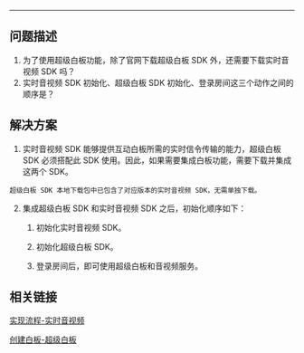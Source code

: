 <Title>如何搭配使用 超级白板 SDK 和 实时音视频 SDK？</Title>



- - -

## 问题描述

1. 为了使用超级白板功能，除了官网下载超级白板 SDK 外，还需要下载实时音视频 SDK 吗？
2. 实时音视频 SDK 初始化、超级白板 SDK 初始化、登录房间这三个动作之间的顺序是？

## 解决方案
1. 实时音视频 SDK 能够提供互动白板所需的实时信令传输的能力，超级白板 SDK 必须搭配此 SDK 使用。因此，如果需要集成白板功能，需要下载并集成这两个 SDK。

<Note title="说明">
 

    超级白板 SDK 本地下载包中已包含了对应版本的实时音视频 SDK，无需单独下载。

    
</Note>


2. 集成超级白板 SDK 和实时音视频 SDK 之后，初始化顺序如下：

    1. 初始化实时音视频 SDK。
     
    2. 初始化超级白板 SDK。

    3. 登录房间后，即可使用超级白板和音视频服务。

## 相关链接

[实现流程-实时音视频](/real-time-video-android-java/quick-start/implementing-video-call)

[创建白板-超级白板](/super-board-ios/quick-start/create-white-board)
